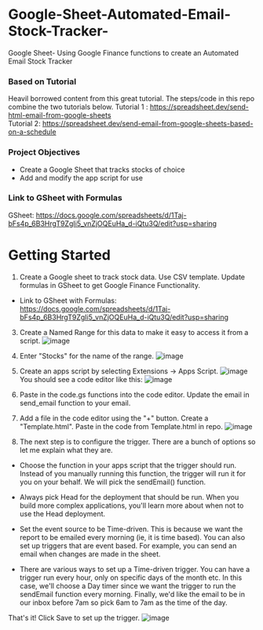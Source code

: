 # Google-Sheet-Automated-Email-Stock-Tracker-
Google Sheet- Using Google Finance functions to create an Automated Email Stock Tracker 

### Based on Tutorial 
Heavil borrowed content from this great tutorial. The steps/code in this repo combine the two tutorials below. 
Tutorial 1 : https://spreadsheet.dev/send-html-email-from-google-sheets  
Tutorial 2: https://spreadsheet.dev/send-email-from-google-sheets-based-on-a-schedule


### Project Objectives 
- Create a Google Sheet that tracks stocks of choice
- Add and modify the app script for use

### Link to GSheet with Formulas 
GSheet: https://docs.google.com/spreadsheets/d/1Taj-bFs4p_6B3HrgT9ZgIi5_vnZjOQEuHa_d-iQtu3Q/edit?usp=sharing  


# Getting Started 
1. Create a Google sheet to track stock data. Use CSV template. Update formulas in GSheet to get Google Finance Functionality.
- Link to GSheet with Formulas: https://docs.google.com/spreadsheets/d/1Taj-bFs4p_6B3HrgT9ZgIi5_vnZjOQEuHa_d-iQtu3Q/edit?usp=sharing  


3. Create a Named Range for this data to make it easy to access it from a script.
![image](https://github.com/user-attachments/assets/42d10c62-570d-4d18-990b-ae29b58c3499)

4. Enter "Stocks" for the name of the range.
![image](https://github.com/user-attachments/assets/36b23a9d-9ef9-482f-9304-1109ad12a3d3)

5. Create an apps script by selecting Extensions → Apps Script.
![image](https://github.com/user-attachments/assets/d2cbda7e-dcc5-4e9a-bb3b-f9bbd095054f)
You should see a code editor like this:
![image](https://github.com/user-attachments/assets/6e9dfaf3-7036-493c-827e-fd48e4cf7476)
6. Paste in the code.gs functions into the code editor. Update the email in send_email function to your email.
7. Add a file in the code editor using the "+" button. Create a "Template.html". Paste in the code from Template.html in repo.
   ![image](https://github.com/user-attachments/assets/68b60624-1c2d-4fb3-be8c-18341ee9c159)

8. The next step is to configure the trigger. There are a bunch of options so let me explain what they are.

- Choose the function in your apps script that the trigger should run. Instead of you manually running this function, the trigger will run it for you on your behalf. We will pick the sendEmail() function.

- Always pick Head for the deployment that should be run. When you build more complex applications, you'll learn more about when not to use the Head deployment.

- Set the event source to be Time-driven. This is because we want the report to be emailed every morning (ie, it is time based). You can also set up triggers that are event based. For example, you can send an email when changes are made in the sheet.

- There are various ways to set up a Time-driven trigger. You can have a trigger run every hour, only on specific days of the month etc. In this case, we'll choose a Day timer since we want the trigger to run the sendEmail function every morning. Finally, we'd like the email to be in our inbox before 7am so pick 6am to 7am as the time of the day.

That's it! Click Save to set up the trigger.
![image](https://github.com/user-attachments/assets/82776457-9f1d-4877-939d-1d4c60033647)




